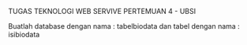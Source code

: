 TUGAS TEKNOLOGI WEB SERVIVE PERTEMUAN 4 - UBSI

Buatlah database dengan nama : tabelbiodata dan tabel dengan nama : isibiodata